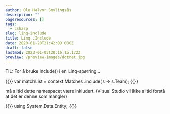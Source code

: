 ```yaml
---
author: Ole Halvor Smylingsås
description: ""
pageresources: []
tags:
  - csharp
slug: linq-include
title: Linq .Include
date: 2020-01-28T21:42:09.000Z
draft: false
lastmod: 2023-01-05T20:16:15.172Z
preview: /preview-images/dotnet.jpg
---
```


TIL: For å bruke Include() i en Linq-spørring...
<!--more-->

{{<highlight c>}}
var matchList = context.Matches
                    .include(s => s.Team);
{{</highlight>}}

må alltid dette namespacet være inkludert. (Visual Studio vil ikke alltid forstå at det er denne som mangler)

{{<highlight c>}}
using System.Data.Entity;
{{</highlight>}}
